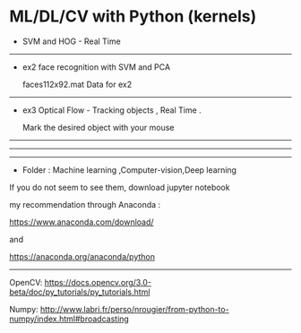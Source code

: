 # ML/DL/CV with Python (kernels)


* SVM and HOG - Real Time

****
* ex2 face recognition with SVM and PCA

    faces112x92.mat Data for ex2 
*****
* ex3 Optical Flow - Tracking objects , Real Time .

    Mark the desired object with your mouse

*****
***
***


* Folder : Machine learning  ,Computer-vision,Deep learning

 If you do not seem to see them, download jupyter notebook
 
my recommendation through Anaconda :

https://www.anaconda.com/download/

and 

https://anaconda.org/anaconda/python
  
***
OpenCV: https://docs.opencv.org/3.0-beta/doc/py_tutorials/py_tutorials.html


Numpy: http://www.labri.fr/perso/nrougier/from-python-to-numpy/index.html#broadcasting

